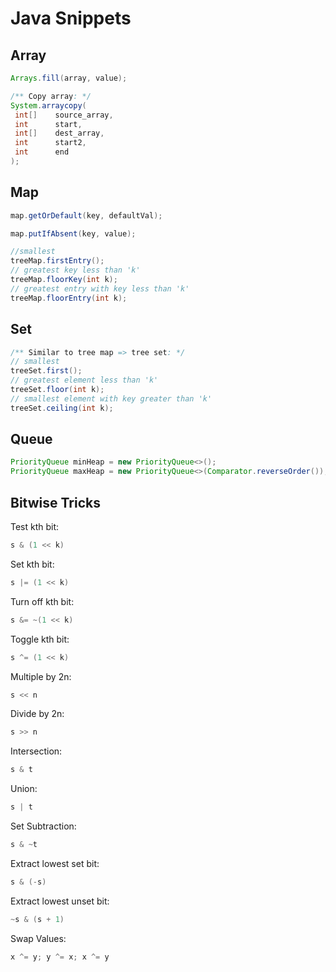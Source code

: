 # Java Snippets

## Array

```java
Arrays.fill(array, value);

/** Copy array: */
System.arraycopy(
 int[]    source_array,
 int      start,
 int[]    dest_array,
 int      start2,
 int      end
);
```

## Map

```java
map.getOrDefault(key, defaultVal);

map.putIfAbsent(key, value);

//smallest
treeMap.firstEntry();
// greatest key less than 'k'
treeMap.floorKey(int k);
// greatest entry with key less than 'k'
treeMap.floorEntry(int k);
```

## Set

```java
/** Similar to tree map => tree set: */
// smallest
treeSet.first();
// greatest element less than 'k'
treeSet.floor(int k);
// smallest element with key greater than 'k'
treeSet.ceiling(int k);
```

## Queue

```java
PriorityQueue minHeap = new PriorityQueue<>();
PriorityQueue maxHeap = new PriorityQueue<>(Comparator.reverseOrder());
```

## Bitwise Tricks

Test kth bit:

```java
s & (1 << k)
```

Set kth bit:

```java
s |= (1 << k)
```

Turn off kth bit:

```java
s &= ~(1 << k)
```

Toggle kth bit:

```java
s ^= (1 << k)
```

Multiple by 2n:

```java
s << n
```

Divide by 2n:

```java
s >> n
```

Intersection:

```java
s & t
```

Union:

```java
s | t
```

Set Subtraction:

```java
s & ~t
```

Extract lowest set bit:

```java
s & (-s)
```

Extract lowest unset bit:

```java
~s & (s + 1)
```

Swap Values:

```java
x ^= y; y ^= x; x ^= y
```
